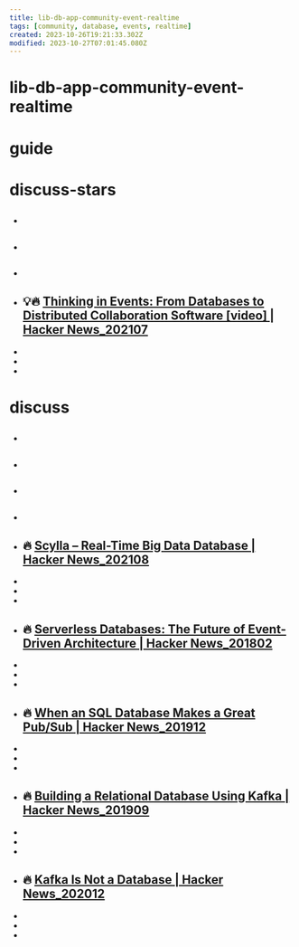 ```yaml
---
title: lib-db-app-community-event-realtime
tags: [community, database, events, realtime]
created: 2023-10-26T19:21:33.302Z
modified: 2023-10-27T07:01:45.080Z
---
```


# lib-db-app-community-event-realtime

# guide

# discuss-stars
- ## 

- ## 

- ## 

- ## 💡🔥 [Thinking in Events: From Databases to Distributed Collaboration Software [video] | Hacker News_202107](https://news.ycombinator.com/item?id=27824509)
- 
- 
- 

# discuss
- ## 

- ## 

- ## 

- ## 

- ## 🔥 [Scylla – Real-Time Big Data Database | Hacker News_202108](https://news.ycombinator.com/item?id=28294501)
- 
- 
- 

- ## 🔥 [Serverless Databases: The Future of Event-Driven Architecture | Hacker News_201802](https://news.ycombinator.com/item?id=16376727)
- 
- 
- 

- ## 🔥 [When an SQL Database Makes a Great Pub/Sub | Hacker News_201912](https://news.ycombinator.com/item?id=21834152)
- 
- 
- 

- ## 🔥 [Building a Relational Database Using Kafka | Hacker News_201909](https://news.ycombinator.com/item?id=21048822)
- 
- 
- 

- ## 🔥 [Kafka Is Not a Database | Hacker News_202012](https://news.ycombinator.com/item?id=25346851)
- 
- 
- 
